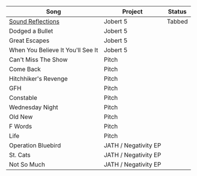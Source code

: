 
| Song | Project | Status |
|------|---------|--------|
| [Sound Reflections](https://raw.githubusercontent.com/johnsug/tabs/master/sound_reflections.md) | Jobert 5 | Tabbed |
| Dodged a Bullet | Jobert 5 |  |
| Great Escapes | Jobert 5 |  |
| When You Believe It You'll See It | Jobert 5 |  |
| Can't Miss The Show | Pitch |  |
| Come Back | Pitch |  |
| Hitchhiker's Revenge | Pitch |  |
| GFH | Pitch |  |
| Constable | Pitch |  |
| Wednesday Night | Pitch |  |
| Old New | Pitch |  |
| F Words | Pitch |  |
| Life | Pitch |  |
| Operation Bluebird | JATH / Negativity EP  |  |
| St. Cats | JATH / Negativity EP |  |
| Not So Much | JATH / Negativity EP |  |
